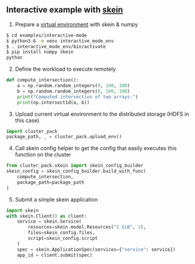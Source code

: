 ## Interactive example with [skein][skein]


1) Prepare a [virtual environment][virtual environment] with skein & numpy

```bash
$ cd examples/interactive-mode
$ python3.6 -m venv interactive_mode_env
$ . interactive_mode_env/bin/activate
$ pip install numpy skein
python
```

2) Define the workload to execute remotely

```python
def compute_intersection():
    a = np.random.random_integers(0, 100, 100)
    b = np.random.random_integers(0, 100, 100)
    print("Computed intersection of two arrays:")
    print(np.intersect1d(a, b))
```

3) Upload current virtual environment to the distributed storage (HDFS in this case)

```python
import cluster_pack
package_path, _ = cluster_pack.upload_env()
```

4) Call skein config helper to get the config that easily executes this function on the cluster

```python
from cluster_pack.skein import skein_config_builder
skein_config = skein_config_builder.build_with_func(
    compute_intersection,
    package_path=package_path
)
```

5) Submit a simple skein application

```python
import skein
with skein.Client() as client:
    service = skein.Service(
        resources=skein.model.Resources("1 GiB", 1),
        files=skein_config.files,
        script=skein_config.script
    )
    spec = skein.ApplicationSpec(services={"service": service})
    app_id = client.submit(spec)
```

[virtual environment]: https://docs.python.org/3/tutorial/venv.html
[skein]: https://jcrist.github.io/skein/quickstart.html
